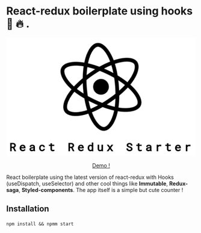 # React-redux boilerplate using hooks :fishing_pole_and_fish: :fire: .

<p align="center">
  <img src="./src/assets/images/header.png">
</p>

<div align="center">
  <a href="https://cranky-hypatia-4af44c.netlify.com">Demo !</a>
</div>


React boilerplate using the latest version of react-redux with Hooks (useDispatch, useSelector) and other cool things like **Immutable**, **Redux-saga**, **Styled-components**. The app itself is a simple but cute counter !

## Installation

`npm install && npmm start`